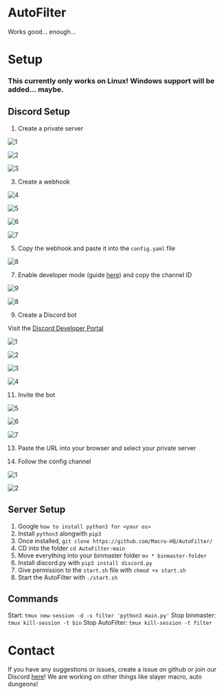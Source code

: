 # AutoFilter

Works good... enough...

# Setup

### This currently only works on Linux! Windows support will be added... maybe.

## Discord Setup

1. Create a private server

![1](https://github.com/Macro-HQ/AutoFilter/assets/84185962/5264e1ea-1474-4144-9704-6a5e69f29e6a)

![2](https://github.com/Macro-HQ/AutoFilter/assets/84185962/4f53abff-9ffa-4153-ab84-623fb2d3727c)

![3](https://github.com/Macro-HQ/AutoFilter/assets/84185962/decf6b8e-7b72-4ce0-aaad-d51b2d067fcc)


3. Create a webhook

![4](https://github.com/Macro-HQ/AutoFilter/assets/84185962/637038d4-d268-44bc-9249-bb06851794de)

![5](https://github.com/Macro-HQ/AutoFilter/assets/84185962/84e49eff-2301-4a85-aa83-800f83cbbcc9)

![6](https://github.com/Macro-HQ/AutoFilter/assets/84185962/d0f4777e-a21e-4deb-bf97-fa8ac9f470d1)

![7](https://github.com/Macro-HQ/AutoFilter/assets/84185962/83633878-aa99-4429-ac9b-d0d9a3f63b8c)


5. Copy the webhook and paste it into the `config.yaml` file

![8](https://github.com/Macro-HQ/AutoFilter/assets/84185962/a89821b6-bd36-4abe-b5e9-6bfd6c9e39b8)


7. Enable developer mode (guide [here](https://www.howtogeek.com/714348/how-to-enable-or-disable-developer-mode-on-discord/)) and copy the channel ID

![9](https://github.com/Macro-HQ/AutoFilter/assets/84185962/e170e560-04e7-4c4c-89e5-66c827f50032)

![8](https://github.com/Macro-HQ/AutoFilter/assets/84185962/5f1c9775-5558-42d0-a7fc-606e860e9290)


9. Create a Discord bot

Visit the [Discord Developer Portal](https://discord.com/developers/applications/)

![1](https://github.com/Macro-HQ/AutoFilter/assets/84185962/46f87cd9-2714-451c-b8fa-d9ff3c45afb4)

![2](https://github.com/Macro-HQ/AutoFilter/assets/84185962/50d114b2-55ff-4403-b91e-5a8294634d5d)

![3](https://github.com/Macro-HQ/AutoFilter/assets/84185962/f9c372c4-1f02-444d-91fc-3e695e4cce69)

![4](https://github.com/Macro-HQ/AutoFilter/assets/84185962/3ca33c77-cc54-4b35-a73f-7dc35456ce7a)


11. Invite the bot

![5](https://github.com/Macro-HQ/AutoFilter/assets/84185962/44ce0b19-2bcd-40e7-bb6b-da98cf04cf7d)

![6](https://github.com/Macro-HQ/AutoFilter/assets/84185962/c37ab052-df3e-4359-a8ef-fa3ad77d61e2)

![7](https://github.com/Macro-HQ/AutoFilter/assets/84185962/c662802f-a0f7-4d2c-8a72-1a59308b7bf4)

13. Paste the URL into your browser and select your private server

14. Follow the config channel

![1](https://github.com/Macro-HQ/AutoFilter/assets/84185962/fbd1a846-437e-4fa9-a8d9-42508a2054ad)

![2](https://github.com/Macro-HQ/AutoFilter/assets/84185962/89485906-d156-4ff1-b9e5-fa32f0aa05bd)

## Server Setup

1. Google `how to install python3 for <your os>`
2. Install `python3` alongwith `pip3`
3. Once installed, `git clone https://github.com/Macro-HQ/AutoFilter/`
4. CD into the folder `cd AutoFilter-main`
5. Move everything into your binmaster folder `mv * binmaster-folder`
6. Install discord.py with `pip3 install discord.py`
7. Give permission to the `start.sh` file with `chmod +x start.sh`
8. Start the AutoFilter with `./start.sh`

## Commands
Start: `tmux new-session -d -s filter 'python3 main.py'`
Stop binmaster: `tmux kill-session -t bin`
Stop AutoFilter: `tmux kill-session -t filter`

# Contact
If you have any suggestions or issues, create a issue on github or join our Discord [here](https://discord.gg/8FSJWpQBHk)! We are working on other things like slayer macro, auto dungeons!
